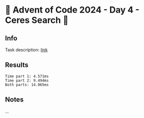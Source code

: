# 🎄 Advent of Code 2024 - Day 4 - Ceres Search 🎄

## Info

Task description: [link](https://adventofcode.com/2024/day/4)

## Results

```
Time part 1: 4.571ms
Time part 2: 9.494ms
Both parts: 14.065ms
```

## Notes

...